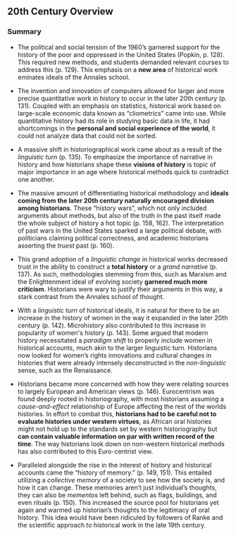 ## 20th Century Overview

### Summary

- The political and social tension of the 1960’s garnered support for the history of the poor and oppressed in the United States (Popkin, p. 128). This required new methods, and students demanded relevant courses to address this (p. 129). This emphasis on a **new area** of historical work eminates ideals of the Annales school. 

- The invention and innovation of computers allowed for larger and more precise quantitative work in history to occur in the later 20th century (p. 131). Coupled with an emphasis on statistics, historical work based on large-scale economic data known as “cliometrics” came into use. While quantitative history had its role in studying basic data in life, it had shortcomings in the **personal and social experience of the world**, it could not analyze data that could not be sorted. 

- A massive shift in historiographical work came about as a result of the *linguistic turn* (p. 135). To emphasize the importance of narrative in history and how historians shape these **visions of history** is topic of major importance in an age where historical methods quick to contradict one another. 

- The massive amount of differentiating historical methodology and **ideals coming from the later 20th century naturally encouraged division among historians**. These “history wars”, which not only included arguments about methods, but also of the truth in the past itself made the whole subject of history a hot topic (p. 158, 162). The interpretation of past wars in the United States sparked a large political debate, with politicians claiming political correctness, and academic historians asserting the *truest* past (p. 160). 

- This grand adoption of a *linguistic change* in historical works decreased trust in the ability to construct a **total history** or a *grand narrative* (p. 137). As such, methodologies stemming from this, such as Marxism and the Enlightenment ideal of evolving society **garnered much more criticism**. Historians were wary to justify their arguments in this way, a stark contrast from the Annales school of thought. 

- With a *linguistic turn* of historical ideals, it is natural for there to be an increase in the history of women in the way it expanded in the later 20th century (p. 142). Microhistory also contributed to this increase in popularity of women's history (p. 143). Some argued that modern history necessitated a *paradigm shift* to properly include women in historical accounts, much akin to the larger linguistic turn. Historians now looked for women’s rights innovations and cultural changes in histories that were already intensely deconstructed in the *non-linguistic* sense, such as the Renaissance. 

- Historians became more concerned with how they were relating sources to largely European and American views (p. 146). Eurocentrism was found deeply rooted in historiography, with most historians assuming a *cause-and-effect* relationship of Europe affecting the rest of the worlds histories. In effort to combat this, **historians had to be careful not to evaluate histories under western virtues**, as African oral histories might not hold up to the standards set by western historiography but **can contain valuable information on par with written record of the time**. The way historians look down on non-western historical methods has also contributed to this Euro-centrist view.

- Paralleled alongside the rise in the interest of history and historical accounts came the “history of memory.” (p. 149, 151). This entailed utilizing a *collective memory* of a society to see how the society is, and how it can change. These memories aren’t just individual’s thoughts, they can also be *mementos* left behind, such as flags, buildings, and even rituals (p. 150). This increased the source pool for historians yet again and warmed up historian’s thoughts to the legitimacy of oral history. This idea would have been ridiculed by followers of Ranke and the scientific approach to historical work in the late 19th century. 
